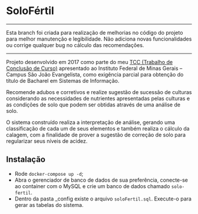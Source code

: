 # SoloFértil

---

Esta branch foi criada para realização de melhorias no código do projeto para melhor manutenção e legibilidade. Não adiciona novas funcionalidades ou corrige qualquer bug no cálculo das recomendações.

---

Projeto desenvolvido em 2017 como parte do meu [TCC (Trabalho de Conclusão de Curso)](https://www.sje.ifmg.edu.br/portal/images/artigos/biblioteca/TCCs/Sistemas_de_informacao/2017/KENIA_ALVES_PEREIRA_ARAUJO_ROCHELE_EDENIS_MIRANDA.pdf) apresentado ao Instituto Federal de Minas Gerais – Campus São João Evangelista, como exigência parcial para obtenção do título de Bacharel em Sistemas de Informação.

Recomende adubos e corretivos e realize sugestão de sucessão de culturas considerando as necessidades de nutrientes apresentadas pelas culturas e as condições de solo que podem ser obtidas através de uma análise de solo.

O sistema construído realiza a interpretação de análise, gerando uma classificação de cada um de seus elementos e também realiza o cálculo da calagem, com a finalidade de prover a sugestão de correção de solo para regularizar seus níveis de acidez.

## Instalação

- Rode `docker-compose up -d`;
- Abra o gerenciador de banco de dados de sua preferência, conecte-se ao container com o MySQL e crie um banco de dados chamado `solo-fertil`.
- Dentro da pasta _config existe o arquivo `soloFertil.sql`. Execute-o para gerar as tabelas do sistema.
